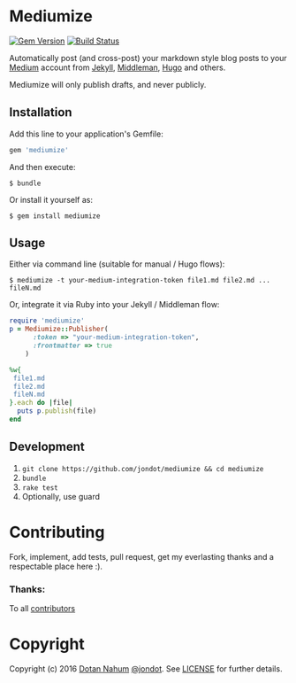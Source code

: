 # Mediumize

[![Gem Version](https://img.shields.io/gem/v/mediumize.svg)](https://rubygems.org/gems/mediumize) 
[![Build Status](https://travis-ci.org/jondot/mediumize.svg?branch=master)](https://travis-ci.org/jondot/mediumize)

Automatically post (and cross-post) your markdown style blog posts to your [Medium](http://medium.com) account from [Jekyll](http://jekyllrb.com/), [Middleman](middlemanapp.com), [Hugo](http://gohugo.io/) and others.

Mediumize will only publish drafts, and never publicly.


## Installation

Add this line to your application's Gemfile:

```ruby
gem 'mediumize'
```

And then execute:

    $ bundle

Or install it yourself as:

    $ gem install mediumize

## Usage

Either via command line (suitable for manual / Hugo flows):

    $ mediumize -t your-medium-integration-token file1.md file2.md ... fileN.md

Or, integrate it via Ruby into your Jekyll / Middleman flow:

```ruby
require 'mediumize'
p = Mediumize::Publisher(
      :token => "your-medium-integration-token",
      :frontmatter => true
    )

%w{
 file1.md
 file2.md
 fileN.md
}.each do |file|
  puts p.publish(file)
end
```

## Development

1. `git clone https://github.com/jondot/mediumize && cd mediumize`
2. `bundle`
3. `rake test`
4. Optionally, use guard


# Contributing

Fork, implement, add tests, pull request, get my everlasting thanks and a respectable place here :).

### Thanks:

To all [contributors](https://github.com/jondot/mediumize/graphs/contributors)

# Copyright

Copyright (c) 2016 [Dotan Nahum](http://gplus.to/dotan) [@jondot](http://twitter.com/jondot). See [LICENSE](LICENSE.txt) for further details.
